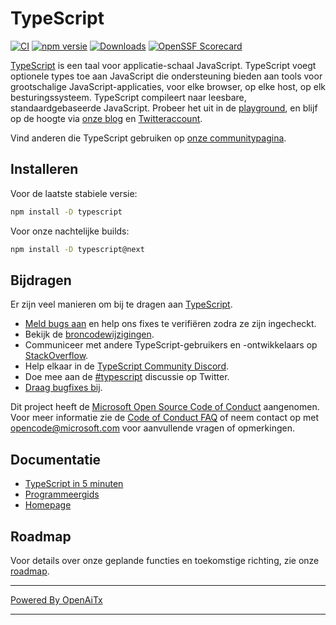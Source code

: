 # TypeScript

[![CI](https://github.com/microsoft/TypeScript/actions/workflows/ci.yml/badge.svg)](https://github.com/microsoft/TypeScript/actions/workflows/ci.yml)
[![npm versie](https://badge.fury.io/js/typescript.svg)](https://www.npmjs.com/package/typescript)
[![Downloads](https://img.shields.io/npm/dm/typescript.svg)](https://www.npmjs.com/package/typescript)
[![OpenSSF Scorecard](https://api.securityscorecards.dev/projects/github.com/microsoft/TypeScript/badge)](https://securityscorecards.dev/viewer/?uri=github.com/microsoft/TypeScript)

[TypeScript](https://www.typescriptlang.org/) is een taal voor applicatie-schaal JavaScript. TypeScript voegt optionele types toe aan JavaScript die ondersteuning bieden aan tools voor grootschalige JavaScript-applicaties, voor elke browser, op elke host, op elk besturingssysteem. TypeScript compileert naar leesbare, standaardgebaseerde JavaScript. Probeer het uit in de [playground](https://www.typescriptlang.org/play/), en blijf op de hoogte via [onze blog](https://blogs.msdn.microsoft.com/typescript) en [Twitteraccount](https://twitter.com/typescript).

Vind anderen die TypeScript gebruiken op [onze communitypagina](https://www.typescriptlang.org/community/).

## Installeren

Voor de laatste stabiele versie:

```bash
npm install -D typescript
```

Voor onze nachtelijke builds:

```bash
npm install -D typescript@next
```

## Bijdragen

Er zijn veel manieren om bij te dragen aan [TypeScript](https://github.com/microsoft/TypeScript/blob/main/CONTRIBUTING.md).
* [Meld bugs aan](https://github.com/microsoft/TypeScript/issues) en help ons fixes te verifiëren zodra ze zijn ingecheckt.
* Bekijk de [broncodewijzigingen](https://github.com/microsoft/TypeScript/pulls).
* Communiceer met andere TypeScript-gebruikers en -ontwikkelaars op [StackOverflow](https://stackoverflow.com/questions/tagged/typescript).
* Help elkaar in de [TypeScript Community Discord](https://discord.gg/typescript).
* Doe mee aan de [#typescript](https://twitter.com/search?q=%23TypeScript) discussie op Twitter.
* [Draag bugfixes bij](https://github.com/microsoft/TypeScript/blob/main/CONTRIBUTING.md).

Dit project heeft de [Microsoft Open Source Code of Conduct](https://opensource.microsoft.com/codeofconduct/) aangenomen. Voor meer informatie zie de [Code of Conduct FAQ](https://opensource.microsoft.com/codeofconduct/faq/) of neem contact op met [opencode@microsoft.com](mailto:opencode@microsoft.com) voor aanvullende vragen of opmerkingen.

## Documentatie

*  [TypeScript in 5 minuten](https://www.typescriptlang.org/docs/handbook/typescript-in-5-minutes.html)
*  [Programmeergids](https://www.typescriptlang.org/docs/handbook/intro.html)
*  [Homepage](https://www.typescriptlang.org/)

## Roadmap

Voor details over onze geplande functies en toekomstige richting, zie onze [roadmap](https://github.com/microsoft/TypeScript/wiki/Roadmap).

---

[Powered By OpenAiTx](https://github.com/OpenAiTx/OpenAiTx)

---